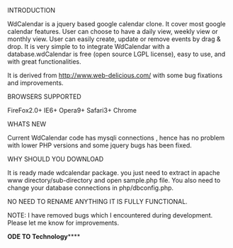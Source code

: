 INTRODUCTION

WdCalendar is a jquery based google calendar clone. It cover most google calendar features. User can choose to have a daily view, weekly view or monthly view. User can easily create, update or remove events by drag & drop. It is very simple to to integrate WdCalendar with a database.wdCalendar is free (open source LGPL license), easy to use, and with great functionalities.

It is derived from http://www.web-delicious.com/ with some bug fixations and improvements.

BROWSERS SUPPORTED

FireFox2.0+ IE6+ Opera9+ Safari3+ Chrome

WHATS NEW

Current WdCalendar code has mysqli connections , hence has no problem with lower PHP versions and some jquery bugs has been fixed.

WHY SHOULD YOU DOWNLOAD

It is ready made wdcalendar package. you just need to extract in apache www directory/sub-directory and open sample.php file.
You also need to change your database connections in php/dbconfig.php.

NO NEED TO RENAME ANYTHING IT IS FULLY FUNCTIONAL.

NOTE: I have removed bugs which I encountered during development. Please let me know for improvements.

**********************************************ODE TO Technology**************************************************
